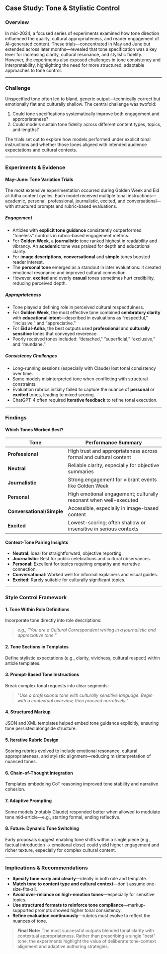 ## Case Study: Tone & Stylistic Control

### Overview

In mid-2024, a focused series of experiments examined how tone direction influenced the quality, cultural appropriateness, and reader engagement of AI-generated content. These trials—concentrated in May and June but extended across later months—revealed that tone specification was a key lever for increasing clarity, cultural resonance, and stylistic fidelity. However, the experiments also exposed challenges in tone consistency and interpretability, highlighting the need for more structured, adaptable approaches to tone control.

---

### Challenge

Unspecified tone often led to bland, generic output—technically correct but emotionally flat and culturally shallow. The central challenge was twofold:

1. Could tone specifications systematically improve both engagement and appropriateness?
2. Could models sustain tone fidelity across different content types, topics, and lengths?

The trials set out to explore how models performed under explicit tonal instructions and whether those tones aligned with intended audience expectations and cultural contexts.

---

### Experiments & Evidence

#### May–June: Tone Variation Trials

The most extensive experimentation occurred during Golden Week and Eid al-Adha content cycles. Each model received multiple tonal instructions—academic, personal, professional, journalistic, excited, and conversational—with structured prompts and rubric-based evaluations.

##### Engagement

* Articles with **explicit tone guidance** consistently outperformed "toneless" controls in rubric-based engagement metrics.
* For **Golden Week**, a **journalistic** tone ranked highest in readability and vibrancy. An **academic** tone was praised for depth and educational clarity.
* For **image descriptions**, **conversational** and **simple** tones boosted reader interest.
* The **personal tone** emerged as a standout in later evaluations: it created emotional resonance and improved cultural connection.
* However, **excited** and overly **casual** tones sometimes hurt credibility, reducing perceived depth.

##### Appropriateness

* Tone played a defining role in perceived cultural respectfulness.
* For **Golden Week**, the most effective tone combined **celebratory clarity** with **educational intent**—described in evaluations as “respectful,” “inclusive,” and “appreciative.”
* For **Eid al-Adha**, the best outputs used **professional** and **culturally sensitive** tones that conveyed reverence.
* Poorly received tones included: “detached,” “superficial,” “exclusive,” and “mundane.”

##### Consistency Challenges

* Long-running sessions (especially with Claude) lost tonal consistency over time.
* Some models misinterpreted tone when conflicting with structural constraints.
* Evaluation rubrics initially failed to capture the nuance of **personal** or **excited** tones, leading to mixed scoring.
* ChatGPT-4 often required **iterative feedback** to refine tonal execution.

---

### Findings

#### Which Tones Worked Best?

| Tone                      | Performance Summary                                               |
| ------------------------- | ----------------------------------------------------------------- |
| **Professional**          | High trust and appropriateness across formal and cultural content |
| **Neutral**               | Reliable clarity, especially for objective summaries              |
| **Journalistic**          | Strong engagement for vibrant events like Golden Week             |
| **Personal**              | High emotional engagement; culturally resonant when well-executed |
| **Conversational/Simple** | Accessible, especially in image-based content                     |
| **Excited**               | Lowest-scoring; often shallow or insensitive in serious contexts  |

#### Context-Tone Pairing Insights

* **Neutral**: Ideal for straightforward, objective reporting.
* **Journalistic**: Best for public celebrations and cultural observances.
* **Personal**: Excellent for topics requiring empathy and narrative connection.
* **Conversational**: Worked well for informal explainers and visual guides.
* **Excited**: Rarely suitable for culturally significant topics.

---

### Style Control Framework

#### 1. Tone Within Role Definitions

Incorporate tone directly into role descriptions:

> *e.g., "You are a Cultural Correspondent writing in a journalistic and appreciative tone.”*

#### 2. Tone Sections in Templates

Define stylistic expectations (e.g., clarity, vividness, cultural respect) within article templates.

#### 3. Prompt-Based Tone Instructions

Break complex tonal requests into clear segments:

> *"Use a professional tone with culturally sensitive language. Begin with a contextual overview, then proceed narratively."*

#### 4. Structured Markup

JSON and XML templates helped embed tone guidance explicitly, ensuring tone persisted alongside structure.

#### 5. Iterative Rubric Design

Scoring rubrics evolved to include emotional resonance, cultural appropriateness, and stylistic alignment—reducing misinterpretation of nuanced tones.

#### 6. Chain-of-Thought Integration

Templates embedding CoT reasoning improved tone stability and narrative cohesion.

#### 7. Adaptive Prompting

Some models (notably Claude) responded better when allowed to modulate tone mid-article—e.g., starting formal, ending reflective.

#### 8. Future: Dynamic Tone Switching

Early proposals suggest enabling tone shifts within a single piece (e.g., factual introduction → emotional close) could yield higher engagement and richer texture, especially for complex cultural content.

---

### Implications & Recommendations

* **Specify tone early and clearly**—ideally in both role and template.
* **Match tone to content type and cultural context**—don’t assume one-size-fits-all.
* **Avoid over-reliance on high-emotion tones**—especially for sensitive topics.
* **Use structured formats to reinforce tone compliance**—markup-supported prompts showed higher tonal consistency.
* **Refine evaluation continuously**—rubrics must evolve to reflect the nuances of tone.

> **Final Note:** The most successful outputs blended tonal clarity with contextual appropriateness. Rather than prescribing a single "best" tone, the experiments highlight the value of deliberate tone-context alignment and adaptive authoring strategies.
